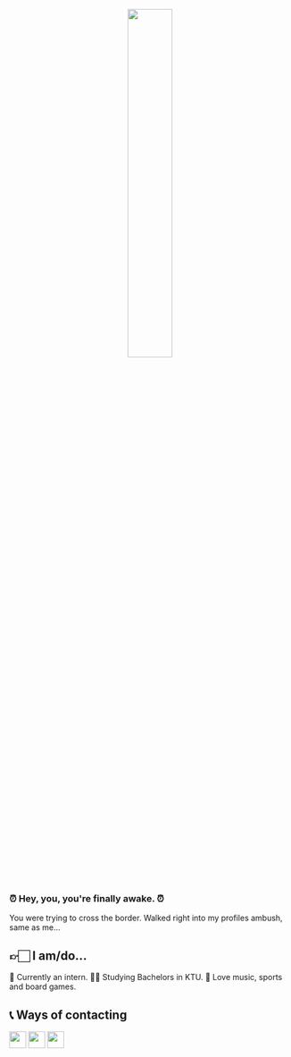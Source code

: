 
<p align="center">
  <img align="middle" width="40%" src="https://external-content.duckduckgo.com/iu/?u=https%3A%2F%2Fmedia1.tenor.com%2Fimages%2F2eada1bbeb4ed4182079cf00070324a2%2Ftenor.gif%3Fitemid%3D13903117&f=1&nofb=1">

</p>

### ⏰ Hey, you, you're finally awake. ⏰
You were trying to cross the border. Walked right into my profiles ambush, same as me...

## 👉🏻 I am/do...

👶 Currently an intern.
👨‍🎓 Studying Bachelors in KTU.
🤹 Love music, sports and board games.


## 📞 Ways of contacting
<a href="mailto:tautvydas.diksas@gmail.com" target="_blank" rel="noopener noreferrer"><img width="30" src="https://www.flaticon.com/svg/static/icons/svg/732/732200.svg"></a>
<a href="https://www.facebook.com/tautvydas.diksas/" target="_blank" rel="noopener noreferrer"><img width="30" src="https://www.flaticon.com/svg/static/icons/svg/733/733547.svg"></a>
<a href="https://www.linkedin.com/in/tautvydas-dikšas-107865173" target="_blank" rel="noopener noreferrer"><img width="30" src="https://www.flaticon.com/svg/static/icons/svg/174/174857.svg"></a>


<!--
**TautvydasD/TautvydasD** is a ✨ _special_ ✨ repository because its `README.md` (this file) appears on your GitHub profile.

Here are some ideas to get you started:

- 🔭 I’m currently working on ...
- 🌱 I’m currently learning ...
- 👯 I’m looking to collaborate on ...
- 🤔 I’m looking for help with ...
- 💬 Ask me about ...
- 📫 How to reach me: ...
- 😄 Pronouns: ...
- ⚡ Fun fact: ...
-->
